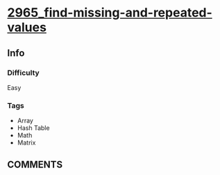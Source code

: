 # [2965_find-missing-and-repeated-values](https://leetcode.com/problems/find-missing-and-repeated-values/)

## Info

### Difficulty

Easy

### Tags

- Array
- Hash Table
- Math
- Matrix

## __COMMENTS__

> 
